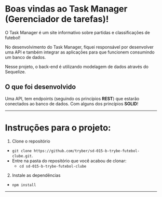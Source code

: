 # Boas vindas ao Task Manager (Gerenciador de tarefas)!

O Task Manager é um site informativo sobre partidas e classificações de futebol!

No desenvolvimento do Task Manager, fiquei responsável por desenvolver uma API e também integrar as aplicações para que funcionem consumindo um banco de dados.

Nesse projeto, o back-end é utilizando modelagem de dados através do Sequelize.

## O que foi desenvolvido

Uma API, tem endpoints (seguindo os princípios **REST**) que estarão conectados ao banco de dados. Com alguns dos princípios **SOLID**!

---

# Instruções para o projeto:

1. Clone o repositório
  * `git clone https://github.com/tryber/sd-015-b-trybe-futebol-clube.git`.
  * Entre na pasta do repositório que você acabou de clonar:
    * `cd sd-015-b-trybe-futebol-clube`

2. Instale as dependências
  * `npm install`

---
